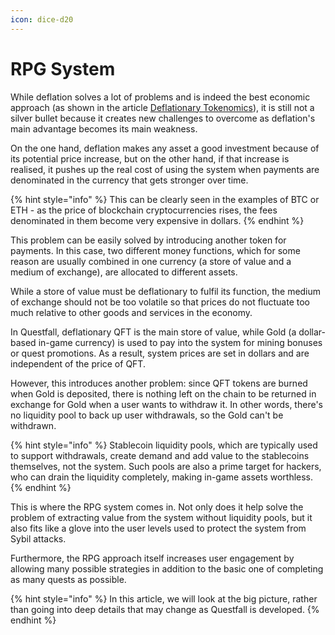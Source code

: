 ```yaml
---
icon: dice-d20
---
```


# RPG System

While deflation solves a lot of problems and is indeed the best economic approach (as shown in the article [Deflationary Tokenomics](deflationary-tokenomics.md)), it is still not a silver bullet because it creates new challenges to overcome as deflation's main advantage becomes its main weakness.

On the one hand, deflation makes any asset a good investment because of its potential price increase, but on the other hand, if that increase is realised, it pushes up the real cost of using the system when payments are denominated in the currency that gets stronger over time.

{% hint style="info" %}
This can be clearly seen in the examples of BTC or ETH - as the price of blockchain cryptocurrencies rises, the fees denominated in them become very expensive in dollars.
{% endhint %}

This problem can be easily solved by introducing another token for payments. In this case, two different money functions, which for some reason are usually combined in one currency (a store of value and a medium of exchange), are allocated to different assets.

While a store of value must be deflationary to fulfil its function, the medium of exchange should not be too volatile so that prices do not fluctuate too much relative to other goods and services in the economy.

In Questfall, deflationary QFT is the main store of value, while Gold (a dollar-based in-game currency) is used to pay into the system for mining bonuses or quest promotions. As a result, system prices are set in dollars and are independent of the price of QFT.

However, this introduces another problem: since QFT tokens are burned when Gold is deposited, there is nothing left on the chain to be returned in exchange for Gold when a user wants to withdraw it. In other words, there's no liquidity pool to back up user withdrawals, so the Gold can't be withdrawn.

{% hint style="info" %}
Stablecoin liquidity pools, which are typically used to support withdrawals, create demand and add value to the stablecoins themselves, not the system. Such pools are also a prime target for hackers, who can drain the liquidity completely, making in-game assets worthless.
{% endhint %}

This is where the RPG system comes in. Not only does it help solve the problem of extracting value from the system without liquidity pools, but it also fits like a glove into the user levels used to protect the system from Sybil attacks.&#x20;

Furthermore, the RPG approach itself increases user engagement by allowing many possible strategies in addition to the basic one of completing as many quests as possible.

{% hint style="info" %}
In this article, we will look at the big picture, rather than going into deep details that may change as Questfall is developed.
{% endhint %}



